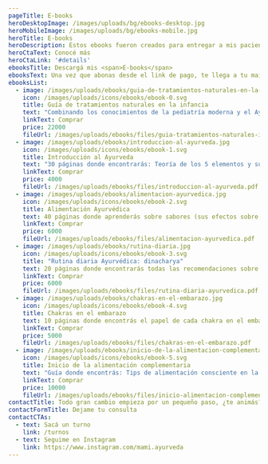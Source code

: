 ```yaml
---
pageTitle: E-books
heroDesktopImage: /images/uploads/bg/ebooks-desktop.jpg
heroMobileImage: /images/uploads/bg/ebooks-mobile.jpg
heroTitle: E-books
heroDescription: Estos ebooks fueron creados para entregar a mis pacientes, para que puedan repasar todo lo aprendido en la consulta. Podés acceder a ellos por un precio muy accesible y me ayudás a seguir generando contenido en las redes. El ebook llega a las 24 hs.
heroCtaText: Conocé más
heroCtaLink: '#details'
ebooksTitle: Descargá mis <span>E-books</span>
ebooksText: Una vez que abonas desde el link de pago, te llega a tu mail dentro de las próximas 24 hs hábiles.
ebooksList:
  - image: /images/uploads/ebooks/guia-de-tratamientos-naturales-en-la-infancia.jpg
    icon: /images/uploads/icons/ebooks/ebook-0.svg
    title: Guía de tratamientos naturales en la infancia
    text: "Combinando los conocimientos de la pediatría moderna y el Ayurveda, en esta guía te cuento los desequilibrios más frecuentes en la infancia, sus tratamientos naturales y pautas de alarma para consultar por guardia. 55 paginas donde encontrás los tratamientos naturales para fiebre, mocos, tos, dolor de panza, dermatitis y muchos más."
    linkText: Comprar
    price: 22000
    fileUrl: /images/uploads/ebooks/files/guia-tratamientos-naturales-infancia.pdf
  - image: /images/uploads/ebooks/introduccion-al-ayurveda.jpg
    icon: /images/uploads/icons/ebooks/ebook-1.svg
    title: Introducción al Ayurveda
    text: "30 páginas donde encontrarás: Teoría de los 5 elementos y sus cualidades. Concepto de Doshas. Prakriti: ¿Cómo somos?. Vikriti: ¿Cómo estamos?. Tips de armonización para cada Dosha."
    linkText: Comprar
    price: 4000
    fileUrl: /images/uploads/ebooks/files/introduccion-al-ayurveda.pdf
  - image: /images/uploads/ebooks/alimentacion-ayurvedica.jpg
    icon: /images/uploads/icons/ebooks/ebook-2.svg
    title: Alimentación Ayurvédica
    text: 40 páginas donde aprenderás sobre sabores (sus efectos sobre el cuerpo y la mente), tips de alimentación según tu constitución, desequilibrios y estaciones del año, algunas recetas.
    linkText: Comprar
    price: 6000
    fileUrl: /images/uploads/ebooks/files/alimentacion-ayurvedica.pdf
  - image: /images/uploads/ebooks/rutina-diaria.jpg
    icon: /images/uploads/icons/ebooks/ebook-3.svg
    title: "Rutina diaria Ayurvédica: dinacharya"
    text: 20 páginas donde encontrarás todas las recomendaciones sobre la rutina diaria de bienestar.
    linkText: Comprar
    price: 6000
    fileUrl: /images/uploads/ebooks/files/rutina-diaria-ayurvedica.pdf
  - image: /images/uploads/ebooks/chakras-en-el-embarazo.jpg
    icon: /images/uploads/icons/ebooks/ebook-4.svg
    title: Chakras en el embarazo
    text: 10 páginas donde encontrás el papel de cada chakra en el embarazo y herramientas para llevar un embarazo consciente.
    linkText: Comprar
    price: 5000
    fileUrl: /images/uploads/ebooks/files/chakras-en-el-embarazo.pdf
  - image: /images/uploads/ebooks/inicio-de-la-alimentacion-complementaria.jpg
    icon: /images/uploads/icons/ebooks/ebook-5.svg
    title: Inicio de la alimentación complementaria
    text: "Guía donde encontrás: Tips de alimentación consciente en la infancia. Que alimentos puede y cuales NO puede consumir tu bebé por edad, cómo ofrecerlos."
    linkText: Comprar
    price: 10000
    fileUrl: /images/uploads/ebooks/files/inicio-alimentacion-complementaria.pdf
contactTitle: Todo gran cambio empieza por un pequeño paso, ¿te animás?
contactFormTitle: Dejame tu consulta
contactCTAs:
  - text: Sacá un turno
    link: /turnos
  - text: Seguime en Instagram
    link: https://www.instagram.com/mami.ayurveda
---
```

